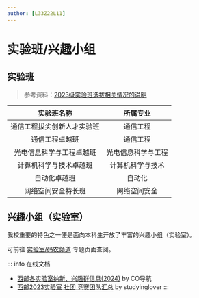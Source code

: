 ```yaml
---
author: [L33Z22L11]
---
```


# 实验班/兴趣小组

<Disclaimer />

## 实验班

> 参考资料：[2023级实验班选拔相关情况的说明](https://jyc.xiyou.edu.cn/info/1166/3348.htm)

|         实验班名称         |      所属专业      |
| :------------------------: | :----------------: |
| 通信工程拔尖创新人才实验班 |      通信工程      |
|       通信工程卓越班       |      通信工程      |
|  光电信息科学与工程卓越班  | 光电信息科学与工程 |
|   计算机科学与技术卓越班   |  计算机科学与技术  |
|        自动化卓越班        |       自动化       |
|     网络空间安全特长班     |    网络空间安全    |

## 兴趣小组（实验室）

我校重要的特色之一便是面向本科生开放了丰富的兴趣小组（实验室）。

可前往 [实验室/码农频道](/coder/) 专题页面查阅。

::: info 在线文档
- [西邮各实验室纳新、兴趣群信息(2024)](https://docs.qq.com/sheet/DSkFiRmpzcVJHSklM) by CO导航
- [西邮2023实验室 社团 竞赛团队汇总](https://docs.qq.com/sheet/DSG5hQWVkb2RsR2p0) by studyinglover
:::

